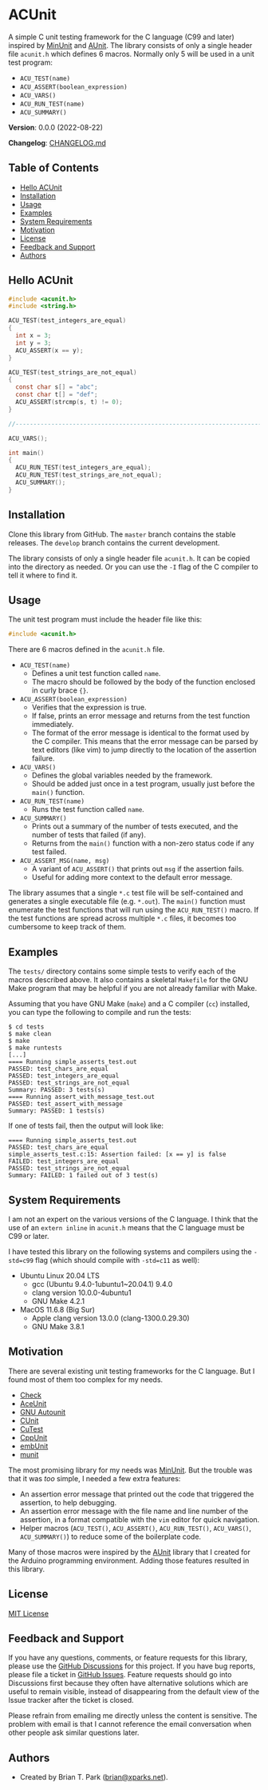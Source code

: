 # ACUnit

A simple C unit testing framework for the C language (C99 and later) inspired by
[MinUnit](http://www.jera.com/techinfo/jtns/jtn002.html) and
[AUnit](https://github.com/bxparks/AUnit). The library consists of only a single
header file `acunit.h` which defines 6 macros. Normally only 5 will be used in a
unit test program:

* `ACU_TEST(name)`
* `ACU_ASSERT(boolean_expression)`
* `ACU_VARS()`
* `ACU_RUN_TEST(name)`
* `ACU_SUMMARY()`

**Version**: 0.0.0 (2022-08-22)

**Changelog**: [CHANGELOG.md](CHANGELOG.md)

## Table of Contents

* [Hello ACUnit](#HelloACUnit)
* [Installation](#Installation)
* [Usage](#Usage)
* [Examples](#Examples)
* [System Requirements](#SystemRequirements)
* [Motivation](#Motivation)
* [License](#License)
* [Feedback and Support](#FeedbackAndSupport)
* [Authors](#Authors)

<a name="HelloACUnit"></a>
## Hello ACUnit

```C
#include <acunit.h>
#include <string.h>

ACU_TEST(test_integers_are_equal)
{
  int x = 3;
  int y = 3;
  ACU_ASSERT(x == y);
}

ACU_TEST(test_strings_are_not_equal)
{
  const char s[] = "abc";
  const char t[] = "def";
  ACU_ASSERT(strcmp(s, t) != 0);
}

//-----------------------------------------------------------------------------

ACU_VARS();

int main()
{
  ACU_RUN_TEST(test_integers_are_equal);
  ACU_RUN_TEST(test_strings_are_not_equal);
  ACU_SUMMARY();
}
```

<a name="Installation"></a>
## Installation

Clone this library from GitHub. The `master` branch contains the stable
releases. The `develop` branch contains the current development.

The library consists of only a single header file `acunit.h`. It can be copied
into the directory as needed. Or you can use the `-I` flag of the C compiler to
tell it where to find it.

<a name="Usage"></a>
## Usage

The unit test program must include the header file like this:

```C
#include <acunit.h>
```

There are 6 macros defined in the `acunit.h` file.

* `ACU_TEST(name)`
    * Defines a unit test function called `name`.
    * The macro should be followed by the body of the function enclosed in
      curly brace `{}`.
* `ACU_ASSERT(boolean_expression)`
    * Verifies that the expression is true.
    * If false, prints an error message and returns from the test function
      immediately.
    * The format of the error message is identical to the format used by the C
      compiler. This means that the error message can be parsed by text editors
      (like vim) to jump directly to the location of the assertion failure.
* `ACU_VARS()`
    * Defines the global variables needed by the framework.
    * Should be added just once in a test program, usually just before the
      `main()` function.
* `ACU_RUN_TEST(name)`
    * Runs the test function called `name`.
* `ACU_SUMMARY()`
    * Prints out a summary of the number of tests executed, and the number of
      tests that failed (if any).
    * Returns from the `main()` function with a non-zero status code if
      any test failed.
* `ACU_ASSERT_MSG(name, msg)`
    * A variant of `ACU_ASSERT()` that prints out `msg` if the assertion fails.
    * Useful for adding more context to the default error message.

The library assumes that a single `*.c` test file will be self-contained and
generates a single executable file (e.g. `*.out`). The `main()` function
must enumerate the test functions that will run using the `ACU_RUN_TEST()`
macro. If the test functions are spread across multiple `*.c` files, it becomes
too cumbersome to keep track of them.

<a name="Examples"></a>
## Examples

The `tests/` directory contains some simple tests to verify each of the macros
described above. It also contains a skeletal `Makefile` for the GNU Make program
that may be helpful if you are not already familiar with Make.

Assuming that you have GNU Make (`make`) and a C compiler (`cc`) installed, you
can type the following to compile and run the tests:

```
$ cd tests
$ make clean
$ make
$ make runtests
[...]
==== Running simple_asserts_test.out
PASSED: test_chars_are_equal
PASSED: test_integers_are_equal
PASSED: test_strings_are_not_equal
Summary: PASSED: 3 tests(s)
==== Running assert_with_message_test.out
PASSED: test_assert_with_message
Summary: PASSED: 1 tests(s)
```

If one of tests fail, then the output will look like:

```
==== Running simple_asserts_test.out
PASSED: test_chars_are_equal
simple_asserts_test.c:15: Assertion failed: [x == y] is false
FAILED: test_integers_are_equal
PASSED: test_strings_are_not_equal
Summary: FAILED: 1 failed out of 3 test(s)
```

<a name="SystemRequirements"></a>
## System Requirements

I am not an expert on the various versions of the C language. I think that the
use of an `extern inline` in `acunit.h` means that the C language must be C99 or
later.

I have tested this library on the following systems and compilers using the
`-std=c99` flag (which should compile with `-std=c11` as well):

* Ubuntu Linux 20.04 LTS
    * gcc (Ubuntu 9.4.0-1ubuntu1~20.04.1) 9.4.0
    * clang version 10.0.0-4ubuntu1
    * GNU Make 4.2.1
* MacOS 11.6.8 (Big Sur)
    * Apple clang version 13.0.0 (clang-1300.0.29.30)
    * GNU Make 3.8.1

<a name="Motivation"></a>
## Motivation

There are several existing unit testing frameworks for the C language. But I
found most of them too complex for my needs.

* [Check](https://libcheck.github.io/check/)
* [AceUnit](http://aceunit.sourceforge.net/)
* [GNU Autounit](http://autounit.tigris.org/)
* [CUnit](http://cunit.sourceforge.net)
* [CuTest](http://cutest.sourceforge.net/)
* [CppUnit](http://cppunit.sourceforge.net/doc/cvs/index.html)
* [embUnit](http://sourceforge.net/projects/embunit/)
* [munit](https://nemequ.github.io/munit/)

The most promising library for my needs was
[MinUnit](http://www.jera.com/techinfo/jtns/jtn002.html). But the trouble was
that it was *too* simple, I needed a few extra features:

* An assertion error message that printed out the code that triggered
  the assertion, to help debugging.
* An assertion error message with the file name and line number of the
  assertion, in a format compatible with the `vim` editor for quick navigation.
* Helper macros (`ACU_TEST()`, `ACU_ASSERT()`, `ACU_RUN_TEST()`, `ACU_VARS()`,
  `ACU_SUMMARY()`) to reduce some of the boilerplate code.

Many of those macros were inspired by the
[AUnit](https://github.com/bxparks/AUnit) library that I created for the Arduino
programming environment. Adding those features resulted in this library.

<a name="License"></a>
## License

[MIT License](https://opensource.org/licenses/MIT)

<a name="FeedbackAndSupport"></a>
## Feedback and Support

If you have any questions, comments, or feature requests for this library,
please use the [GitHub
Discussions](https://github.com/bxparks/ACUnit/discussions) for this project. If
you have bug reports, please file a ticket in [GitHub
Issues](https://github.com/bxparks/ACUnit/issues). Feature requests should go
into Discussions first because they often have alternative solutions which are
useful to remain visible, instead of disappearing from the default view of the
Issue tracker after the ticket is closed.

Please refrain from emailing me directly unless the content is sensitive. The
problem with email is that I cannot reference the email conversation when other
people ask similar questions later.

<a name="Authors"></a>
## Authors

* Created by Brian T. Park (brian@xparks.net).
